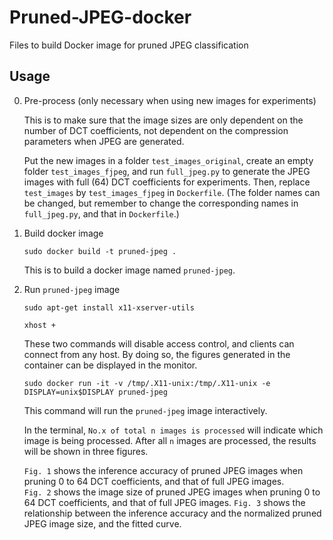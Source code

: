 # Pruned-JPEG-docker
Files to build Docker image for pruned JPEG classification  

## Usage

0. Pre-process (only necessary when using new images for experiments)
    
    This is to make sure that the image sizes are only dependent on the number of DCT coefficients, not dependent on the compression parameters when JPEG are generated.    
    
    Put the new images in a folder `test_images_original`, create an empty folder `test_images_fjpeg`, and run `full_jpeg.py` to generate the JPEG images with full (64) DCT coefficients for experiments. Then, replace `test_images` by `test_images_fjpeg` in `Dockerfile`. (The folder names can be changed, but remember to change the corresponding names in `full_jpeg.py`, and that in `Dockerfile`.)  
    
1. Build docker image

    ```
    sudo docker build -t pruned-jpeg .
    ```
    This is to build a docker image named `pruned-jpeg`.
    
2. Run `pruned-jpeg` image
    
    ```
    sudo apt-get install x11-xserver-utils
    ```
    ```
    xhost +
    ```
    These two commands will disable access control, and clients can connect from any host. By doing so, the figures generated in the container can be displayed in the  monitor.
       
    ```
    sudo docker run -it -v /tmp/.X11-unix:/tmp/.X11-unix -e DISPLAY=unix$DISPLAY pruned-jpeg
    ```
    This command will run the `pruned-jpeg` image interactively.
    
    In the terminal, `No.x of total n images is processed` will indicate which image is being processed. After all `n` images are processed, the results will be shown in three figures.
    
    `Fig. 1` shows the inference accuracy of pruned JPEG images when pruning 0 to 64 DCT coefficients, and that of full JPEG images.    
    `Fig. 2` shows the image size of pruned JPEG images when pruning 0 to 64 DCT coefficients, and that of full JPEG images.
    `Fig. 3` shows the relationship between the inference accuracy and the normalized pruned JPEG image size, and the fitted curve.
